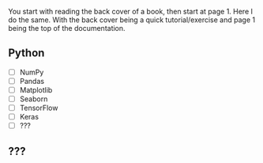 You start with reading the back cover of a book, then start at page 1. Here I do the same. With the back cover being a quick tutorial/exercise and page 1 being the top of the documentation.

## Python
- [ ] NumPy
- [ ] Pandas
- [ ] Matplotlib
- [ ] Seaborn
- [ ] TensorFlow
- [ ] Keras
- [ ] ???

## ???
